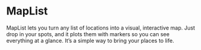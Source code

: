 # MapList
MapList lets you turn any list of locations into a visual, interactive map. Just drop in your spots, and it plots them with markers so you can see everything at a glance. It’s a simple way to bring your places to life.
